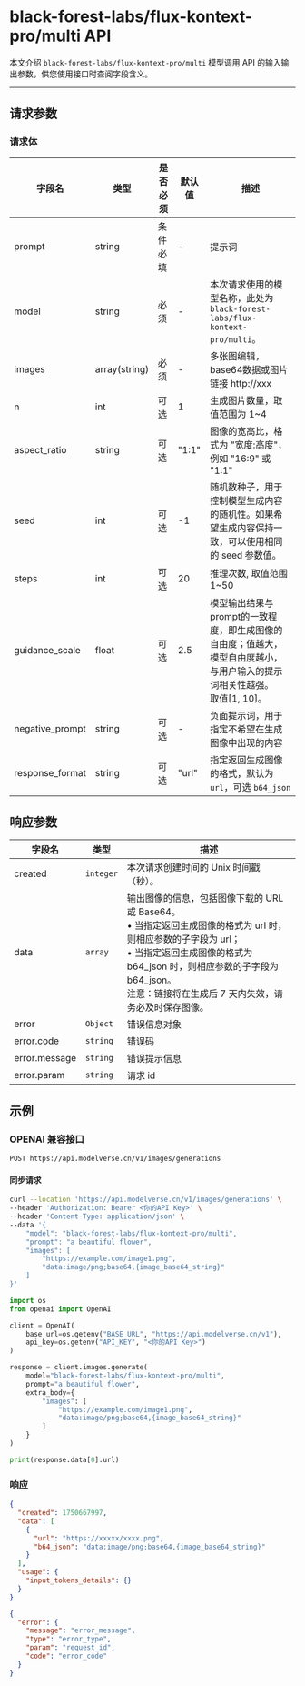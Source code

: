 # black-forest-labs/flux-kontext-pro/multi API

本文介绍 `black-forest-labs/flux-kontext-pro/multi` 模型调用 API 的输入输出参数，供您使用接口时查阅字段含义。

---

## 请求参数

### 请求体

| 字段名          | 类型          | 是否必须 | 默认值 | 描述                                                                                                                                                                        |
| --------------- | ------------- | -------- | ------ | --------------------------------------------------------------------------------------------------------------------------------------------------------------------------- |
| prompt          | string        | 条件必填 | -      | 提示词                                                                                                                                                                      |
| model           | string        | 必须     | -      | 本次请求使用的模型名称，此处为 `black-forest-labs/flux-kontext-pro/multi`。                                                                                                   |
| images          | array(string) | 必须     | -      | 多张图编辑，base64数据或图片链接 http://xxx                                                                                                                                   |
| n               | int           | 可选     | 1      | 生成图片数量，取值范围为 1~4                                                                                                                                                |
| aspect_ratio    | string        | 可选     | "1:1"  | 图像的宽高比，格式为 "宽度:高度"，例如 "16:9" 或 "1:1"                                                                                                                      |
| seed            | int           | 可选     | -1     | 随机数种子，用于控制模型生成内容的随机性。如果希望生成内容保持一致，可以使用相同的 seed 参数值。                                                                                  |
| steps           | int           | 可选     | 20     | 推理次数, 取值范围 1~50                                                                                                                                                     |
| guidance_scale  | float         | 可选     | 2.5    | 模型输出结果与prompt的一致程度，即生成图像的自由度；值越大，模型自由度越小，与用户输入的提示词相关性越强。<br>取值[1, 10]。                                                     |
| negative_prompt | string        | 可选     | -      | 负面提示词，用于指定不希望在生成图像中出现的内容                                                                                                                            |
| response_format | string        | 可选     | "url"  | 指定返回生成图像的格式，默认为 `url`，可选 `b64_json`                                                                                                                         |

## 响应参数

| 字段名        | 类型      | 描述                                                                                                                                                                                                                                                    |
| ------------- | --------- | ------------------------------------------------------------------------------------------------------------------------------------------------------------------------------------------------------------------------------------------------------- |
| created       | `integer` | 本次请求创建时间的 Unix 时间戳（秒）。                                                                                                                                                                                                                  |
| data          | `array`   | 输出图像的信息，包括图像下载的 URL 或 Base64。<br>• 当指定返回生成图像的格式为 url 时，则相应参数的子字段为 url；<br>• 当指定返回生成图像的格式为 b64_json 时，则相应参数的子字段为 b64_json。<br>注意：链接将在生成后 7 天内失效，请务必及时保存图像。 |
| error         | `Object`  | 错误信息对象                                                                                                                                                                                                                                            |
| error.code    | `string`  | 错误码                                                                                                                                                                                                                                                  |
| error.message | `string`  | 错误提示信息                                                                                                                                                                                                                                            |
| error.param   | `string`  | 请求 id                                                                                                                                                                                                                                                 |

## 示例

### OPENAI 兼容接口

`POST https://api.modelverse.cn/v1/images/generations`

#### 同步请求

```bash
curl --location 'https://api.modelverse.cn/v1/images/generations' \
--header 'Authorization: Bearer <你的API Key>' \
--header 'Content-Type: application/json' \
--data '{
    "model": "black-forest-labs/flux-kontext-pro/multi",
    "prompt": "a beautiful flower",
    "images": [
        "https://example.com/image1.png",
        "data:image/png;base64,{image_base64_string}"
    ]
}'
```

```python
import os
from openai import OpenAI

client = OpenAI(
    base_url=os.getenv("BASE_URL", "https://api.modelverse.cn/v1"),
    api_key=os.getenv("API_KEY", "<你的API Key>")
)

response = client.images.generate(
    model="black-forest-labs/flux-kontext-pro/multi",
    prompt="a beautiful flower",
    extra_body={
        "images": [
            "https://example.com/image1.png",
            "data:image/png;base64,{image_base64_string}"
        ]
    }
)

print(response.data[0].url)
```

### 响应

```json
{
  "created": 1750667997,
  "data": [
    {
      "url": "https://xxxxx/xxxx.png",
      "b64_json": "data:image/png;base64,{image_base64_string}"
    }
  ],
  "usage": {
    "input_tokens_details": {}
  }
}
```

```json
{
  "error": {
    "message": "error_message",
    "type": "error_type",
    "param": "request_id",
    "code": "error_code"
  }
}
```

<!-- 
TODO:异步请求
### 异步请求
  
``` -->
